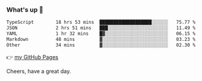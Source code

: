 ### What's up 👋

<!--START_SECTION:waka-->

```txt
TypeScript        18 hrs 53 mins  ███████████████████░░░░░░   75.77 %
JSON              2 hrs 51 mins   ███░░░░░░░░░░░░░░░░░░░░░░   11.49 %
YAML              1 hr 32 mins    █▓░░░░░░░░░░░░░░░░░░░░░░░   06.15 %
Markdown          48 mins         ▓░░░░░░░░░░░░░░░░░░░░░░░░   03.23 %
Other             34 mins         ▓░░░░░░░░░░░░░░░░░░░░░░░░   02.30 %
```

<!--END_SECTION:waka-->

👉 [my GitHub Pages](https://ykzhukian.github.io)

Cheers, have a great day.

